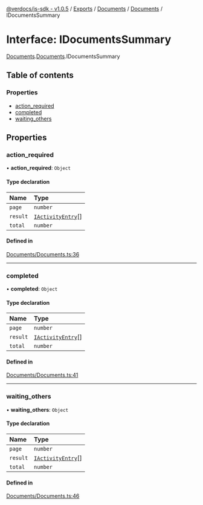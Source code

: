 [@verdocs/js-sdk - v1.0.5](../README.md) / [Exports](../modules.md) / [Documents](../modules/Documents.md) / [Documents](../modules/Documents.Documents-1.md) / IDocumentsSummary

# Interface: IDocumentsSummary

[Documents](../modules/Documents.md).[Documents](../modules/Documents.Documents-1.md).IDocumentsSummary

## Table of contents

### Properties

- [action_required](Documents.Documents-1.IDocumentsSummary.md#action_required)
- [completed](Documents.Documents-1.IDocumentsSummary.md#completed)
- [waiting_others](Documents.Documents-1.IDocumentsSummary.md#waiting_others)

## Properties

### action\_required

• **action\_required**: `Object`

#### Type declaration

| Name | Type |
| :------ | :------ |
| `page` | `number` |
| `result` | [`IActivityEntry`](Documents.Documents-1.IActivityEntry.md)[] |
| `total` | `number` |

#### Defined in

[Documents/Documents.ts:36](https://github.com/Verdocs/js-sdk/blob/main/src/Documents/Documents.ts#L36)

___

### completed

• **completed**: `Object`

#### Type declaration

| Name | Type |
| :------ | :------ |
| `page` | `number` |
| `result` | [`IActivityEntry`](Documents.Documents-1.IActivityEntry.md)[] |
| `total` | `number` |

#### Defined in

[Documents/Documents.ts:41](https://github.com/Verdocs/js-sdk/blob/main/src/Documents/Documents.ts#L41)

___

### waiting\_others

• **waiting\_others**: `Object`

#### Type declaration

| Name | Type |
| :------ | :------ |
| `page` | `number` |
| `result` | [`IActivityEntry`](Documents.Documents-1.IActivityEntry.md)[] |
| `total` | `number` |

#### Defined in

[Documents/Documents.ts:46](https://github.com/Verdocs/js-sdk/blob/main/src/Documents/Documents.ts#L46)
